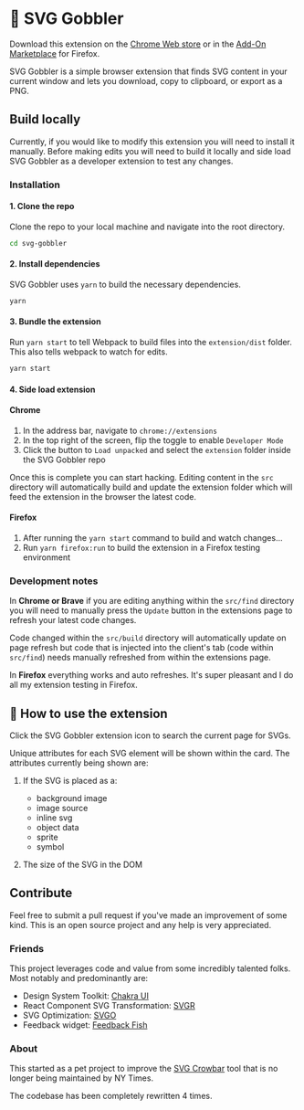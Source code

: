 # 👋 SVG Gobbler

Download this extension on the [Chrome Web store](https://chrome.google.com/webstore/detail/svg-gobbler/mpbmflcodadhgafbbakjeahpandgcbch?hl=en-US&authuser=0) or in the [Add-On Marketplace](https://addons.mozilla.org/en-US/firefox/addon/svg-gobbler/) for Firefox.

SVG Gobbler is a simple browser extension that finds SVG content in your current window and lets you download, copy to clipboard, or export as a PNG.

## Build locally

Currently, if you would like to modify this extension you will need to install it manually. Before making edits you will need to build it locally and side load SVG Gobbler as a developer extension to test any changes.

### Installation

#### 1. Clone the repo

Clone the repo to your local machine and navigate into the root directory.

```bash
cd svg-gobbler
```

#### 2. Install dependencies

SVG Gobbler uses `yarn` to build the necessary dependencies.

```bash
yarn
```

#### 3. Bundle the extension

Run `yarn start` to tell Webpack to build files into the `extension/dist` folder. This also tells webpack to watch for edits.

```bash
yarn start
```

#### 4. Side load extension

#### Chrome

1. In the address bar, navigate to `chrome://extensions`
1. In the top right of the screen, flip the toggle to enable `Developer Mode`
1. Click the button to `Load unpacked` and select the `extension` folder inside the SVG Gobbler repo

Once this is complete you can start hacking. Editing content in the `src` directory will automatically build and update the extension folder which will feed the extension in the browser the latest code.

#### Firefox

1. After running the `yarn start` command to build and watch changes...
1. Run `yarn firefox:run` to build the extension in a Firefox testing environment

### Development notes

In **Chrome or Brave** if you are editing anything within the `src/find` directory you will need to manually press the `Update` button in the extensions page to refresh your latest code changes.

Code changed within the `src/build` directory will automatically update on page refresh but code that is injected into the client's tab (code within `src/find`) needs manually refreshed from within the extensions page.

In **Firefox** everything works and auto refreshes. It's super pleasant and I do all my extension testing in Firefox.

## 🎉 How to use the extension

Click the SVG Gobbler extension icon to search the current page for SVGs.

Unique attributes for each SVG element will be shown within the card. The attributes currently being shown are:

1. If the SVG is placed as a:

   - background image
   - image source
   - inline svg
   - object data
   - sprite
   - symbol

2. The size of the SVG in the DOM

## Contribute

Feel free to submit a pull request if you've made an improvement of some kind. This is an open source project and any help is very appreciated.

### Friends

This project leverages code and value from some incredibly talented folks. Most notably and predominantly are:

- Design System Toolkit: [Chakra UI](https://chakra-ui.com/)
- React Component SVG Transformation: [SVGR](https://react-svgr.com/)
- SVG Optimization: [SVGO](https://github.com/svg/svgo)
- Feedback widget: [Feedback Fish](https://feedback.fish/)

### About

This started as a pet project to improve the [SVG Crowbar](http://nytimes.github.com/svg-crowbar/) tool that is no longer being maintained by NY Times.

The codebase has been completely rewritten 4 times.

